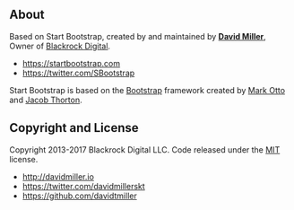 
## About

Based on Start Bootstrap, created by and maintained by **[David Miller](http://davidmiller.io/)**, Owner of [Blackrock Digital](http://blackrockdigital.io/).

* https://startbootstrap.com
* https://twitter.com/SBootstrap

Start Bootstrap is based on the [Bootstrap](http://getbootstrap.com/) framework created by [Mark Otto](https://twitter.com/mdo) and [Jacob Thorton](https://twitter.com/fat).

## Copyright and License

Copyright 2013-2017 Blackrock Digital LLC. Code released under the [MIT](https://github.com/BlackrockDigital/startbootstrap-creative/blob/gh-pages/LICENSE) license.

* http://davidmiller.io
* https://twitter.com/davidmillerskt
* https://github.com/davidtmiller
